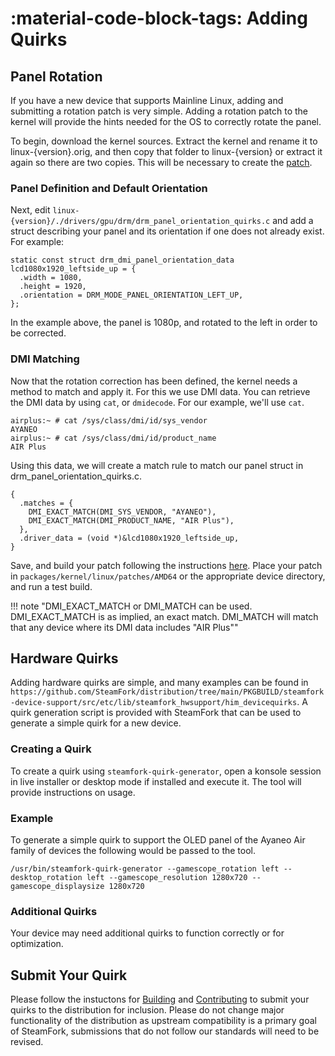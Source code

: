 # :material-code-block-tags: Adding Quirks

## Panel Rotation

If you have a new device that supports Mainline Linux, adding and submitting a rotation patch is very simple. Adding a rotation patch to the kernel will provide the hints needed for the OS to correctly rotate the panel.

To begin, download the kernel sources.  Extract the kernel and rename it to linux-{version}.orig, and then copy that folder to linux-{version} or extract it again so there are two copies.  This will be necessary to create the [patch](modify.md#creating-a-patch-for-a-package-using-git).

### Panel Definition and Default Orientation

Next, edit `linux-{version}/./drivers/gpu/drm/drm_panel_orientation_quirks.c` and add a struct describing your panel and its orientation if one does not already exist.  For example:

```
static const struct drm_dmi_panel_orientation_data lcd1080x1920_leftside_up = {
  .width = 1080,
  .height = 1920,
  .orientation = DRM_MODE_PANEL_ORIENTATION_LEFT_UP,
};
```

In the example above, the panel is 1080p, and rotated to the left in order to be corrected.

### DMI Matching

Now that the rotation correction has been defined, the kernel needs a method to match and apply it.  For this we use DMI data.  You can retrieve the DMI data by using `cat`, or `dmidecode`.  For our example, we'll use `cat`.

```
airplus:~ # cat /sys/class/dmi/id/sys_vendor
AYANEO
airplus:~ # cat /sys/class/dmi/id/product_name
AIR Plus
```

Using this data, we will create a match rule to match our panel struct in drm_panel_orientation_quirks.c.

```
{
  .matches = {
    DMI_EXACT_MATCH(DMI_SYS_VENDOR, "AYANEO"),
    DMI_EXACT_MATCH(DMI_PRODUCT_NAME, "AIR Plus"),
  },
  .driver_data = (void *)&lcd1080x1920_leftside_up,
}
```

Save, and build your patch following the instructions [here](modify.md). Place your patch in `packages/kernel/linux/patches/AMD64` or the appropriate device directory, and run a test build.

!!! note "DMI_EXACT_MATCH or DMI_MATCH can be used.  DMI_EXACT_MATCH is as implied, an exact match.  DMI_MATCH will match that any device where its DMI data includes "AIR Plus""

## Hardware Quirks

Adding hardware quirks are simple, and many examples can be found in `https://github.com/SteamFork/distribution/tree/main/PKGBUILD/steamfork-device-support/src/etc/lib/steamfork_hwsupport/him_devicequirks`.  A quirk generation script is provided with SteamFork that can be used to generate a simple quirk for a new device.

### Creating a Quirk
To create a quirk using `steamfork-quirk-generator`, open a konsole session in live installer or desktop mode if installed and execute it.  The tool will provide instructions on usage.

### Example
To generate a simple quirk to support the OLED panel of the Ayaneo Air family of devices the following would be passed to the tool.
```
/usr/bin/steamfork-quirk-generator --gamescope_rotation left --desktop_rotation left --gamescope_resolution 1280x720 --gamescope_displaysize 1280x720
```

### Additional Quirks

Your device may need additional quirks to function correctly or for optimization.

## Submit Your Quirk

Please follow the instuctons for [Building](build.md) and [Contributing](index.md) to submit your quirks to the distribution for inclusion.  Please do not change major functionality of the distribution as upstream compatibility is a primary goal of SteamFork, submissions that do not follow our standards will need to be revised.
